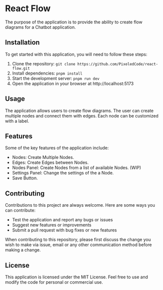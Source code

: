 # React Flow

The purpose of the application is to provide the ability to create flow diagrams for a Chatbot application.

## Installation

To get started with this application, you will need to follow these steps:

1. Clone the repository: `git clone https://github.com/PixeledCode/react-flow.git`
2. Install dependencies: `pnpm install`
3. Start the development server: `pnpm run dev`
4. Open the application in your browser at http://localhost:5173

## Usage

The application allows users to create flow diagrams. The user can create multiple nodes and connect them with edges. Each node can be customized with a label.

## Features

Some of the key features of the application include:

- Nodes: Create Multiple Nodes.
- Edges: Create Edges between Nodes.
- Nodes Panel: Create Nodes from a list of available Nodes. (WIP)
- Settings Panel: Change the settings of the a Node.
- Save Button.

## Contributing

Contributions to this project are always welcome. Here are some ways you can contribute:

- Test the application and report any bugs or issues
- Suggest new features or improvements
- Submit a pull request with bug fixes or new features

When contributing to this repository, please first discuss the change you wish to make via issue, email or any other communication method before making a change.

## License

This application is licensed under the MIT License. Feel free to use and modify the code for personal or commercial use.
